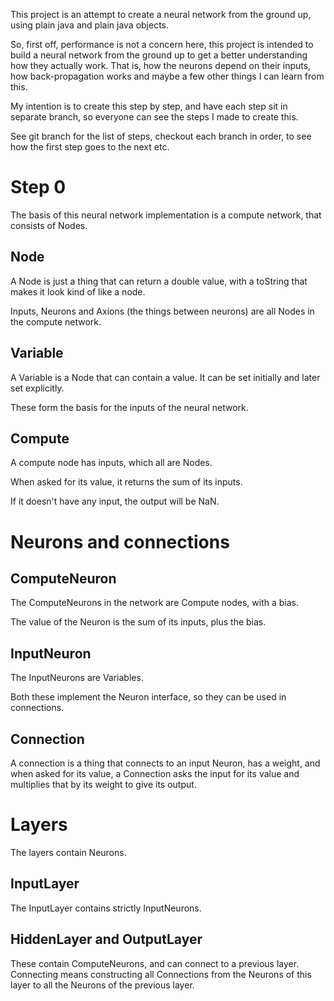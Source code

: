 This project is an attempt to create a neural network from the ground up, using
plain java and plain java objects.

So, first off, performance is not a concern here, this project is intended to
build a neural network from the ground up to get a better understanding how
they actually work. That is, how the neurons depend on their inputs, how
back-propagation works and maybe a few other things I can learn from this.

My intention is to create this step by step, and have each step sit in separate
branch, so everyone can see the steps I made to create this.

See git branch for the list of steps, checkout each branch in order, to see how
the first step goes to the next etc.


Step 0
======

The basis of this neural network implementation is a compute network, that
consists of Nodes.

Node
----

A Node is just a thing that can return a double value, with a toString that
makes it look kind of like a node.

Inputs, Neurons and Axions (the things between neurons) are all Nodes in the compute network.

Variable
--------

A Variable is a Node that can contain a value. It can be set initially and
later set explicitly.

These form the basis for the inputs of the neural network.


Compute
-------

A compute node has inputs, which all are Nodes.

When asked for its value, it returns the sum of its inputs. 

If it doesn't have any input, the output will be NaN.


Neurons and connections
=======================

ComputeNeuron
-------------

The ComputeNeurons in the network are Compute nodes, with a bias.

The value of the Neuron is the sum of its inputs, plus the bias.

InputNeuron
-----------

The InputNeurons are Variables.

Both these implement the Neuron interface, so they can be used in connections.

Connection
----------

A connection is a thing that connects to an input Neuron, has a weight, and
when asked for its value, a Connection asks the input for its value and
multiplies that by its weight to give its output.


Layers
======

The layers contain Neurons.

InputLayer
----------

The InputLayer contains strictly InputNeurons.

HiddenLayer and OutputLayer
---------------------------

These contain ComputeNeurons, and can connect to a previous layer.
Connecting means constructing all Connections from the Neurons of this layer
to all the Neurons of the previous layer.
